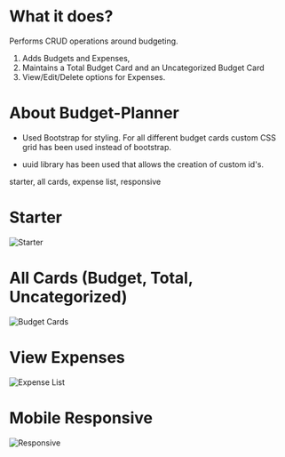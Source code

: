 # What it does?
Performs CRUD operations around budgeting.
1. Adds Budgets and Expenses, 
2. Maintains a Total Budget Card and an Uncategorized Budget Card
3. View/Edit/Delete options for Expenses.

# About Budget-Planner
- Used Bootstrap for styling. For all different budget cards custom CSS grid has been used instead of bootstrap.
* uuid library has been used that allows the creation of custom id's.


starter, all cards, expense list, responsive

# Starter
![Starter](https://user-images.githubusercontent.com/85482570/216043549-22e12c4a-b9cf-4298-96b8-133c1756b5f0.png)

# All Cards (Budget, Total, Uncategorized)
![Budget Cards](https://user-images.githubusercontent.com/85482570/216043601-cccbe265-f4e2-4f39-885a-3431bb2d6b3c.png)

# View Expenses
![Expense List](https://user-images.githubusercontent.com/85482570/216043650-34fcd481-9808-4fca-9a2b-02329847585a.png)

# Mobile Responsive
![Responsive](https://user-images.githubusercontent.com/85482570/216043683-c82290e2-6aed-4ab1-bd54-c4d21b0ccfbe.png)
